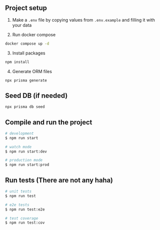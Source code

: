 ## Project setup

1. Make a `.env` file by copying values from `.env.example` and filling it with your data

2. Run docker compose

```bash
docker compose up -d
```

3. Install packages

```bash
npm install
```

4. Generate ORM files

```bash
npx prisma generate
```

## Seed DB (if needed)

```bash
npx prisma db seed
```

## Compile and run the project

```bash
# development
$ npm run start

# watch mode
$ npm run start:dev

# production mode
$ npm run start:prod
```

## Run tests (There are not any haha)

```bash
# unit tests
$ npm run test

# e2e tests
$ npm run test:e2e

# test coverage
$ npm run test:cov
```

